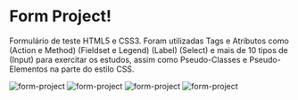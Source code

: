 # Form Project!

Formulário de teste HTML5 e CSS3. Foram utilizadas Tags e Atributos como (Action e Method) (Fieldset e Legend) (Label) (Select) e mais de 10 tipos de (Input) para exercitar os estudos, assim como Pseudo-Classes e Pseudo-Elementos na parte do estilo CSS.

![form-project](https://github.com/HiranFerretiBaccos/form-project/blob/main/ReadMe/Project3.png)
![form-project](https://github.com/HiranFerretiBaccos/form-project/blob/main/ReadMe/Project3.2.png)
![form-project](https://github.com/HiranFerretiBaccos/form-project/blob/main/ReadMe/Project3.3.png)
![form-project](https://github.com/HiranFerretiBaccos/form-project/blob/main/ReadMe/Project3.4.png)
